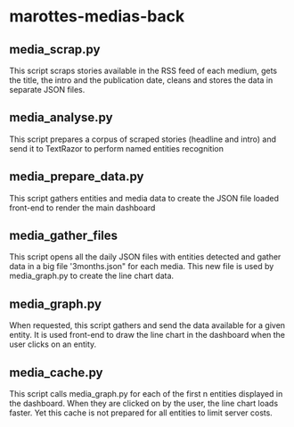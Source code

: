 # marottes-medias-back

## media_scrap.py

This script scraps stories available in the RSS feed of each medium, gets the title, the intro and the publication date, cleans and stores the data in separate JSON files.

## media_analyse.py

This script prepares a corpus of scraped stories (headline and intro) and send it to TextRazor to perform named entities recognition

## media_prepare_data.py

This script gathers entities and media data to create the JSON file loaded front-end to render the main dashboard

## media_gather_files

This script opens all the daily JSON files with entities detected and gather data in a big file '3months.json" for each media. This new file is used by media_graph.py to create the line chart data.

## media_graph.py

When requested, this script gathers and send the data available for a given entity. It is used front-end to draw the line chart in the dashboard when the user clicks on an entity.

## media_cache.py

This script calls media_graph.py for each of the first n entities displayed in the dashboard. When they are clicked on by the user, the line chart loads faster. Yet this cache is not prepared for all entities to limit server costs.